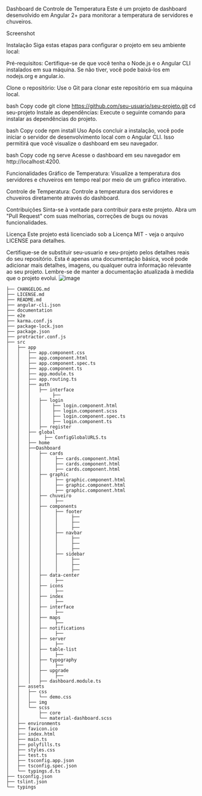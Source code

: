 Dashboard de Controle de Temperatura
Este é um projeto de dashboard desenvolvido em Angular 2+ para monitorar a temperatura de servidores e chuveiros.

Screenshot

Instalação
Siga estas etapas para configurar o projeto em seu ambiente local:

Pré-requisitos: Certifique-se de que você tenha o Node.js e o Angular CLI instalados em sua máquina. Se não tiver, você pode baixá-los em nodejs.org e angular.io.

Clone o repositório: Use o Git para clonar este repositório em sua máquina local.

bash
Copy code
git clone https://github.com/seu-usuario/seu-projeto.git
cd seu-projeto
Instale as dependências: Execute o seguinte comando para instalar as dependências do projeto.

bash
Copy code
npm install
Uso
Após concluir a instalação, você pode iniciar o servidor de desenvolvimento local com o Angular CLI. Isso permitirá que você visualize o dashboard em seu navegador.

bash
Copy code
ng serve
Acesse o dashboard em seu navegador em http://localhost:4200.

Funcionalidades
Gráfico de Temperatura: Visualize a temperatura dos servidores e chuveiros em tempo real por meio de um gráfico interativo.

Controle de Temperatura: Controle a temperatura dos servidores e chuveiros diretamente através do dashboard.

Contribuições
Sinta-se à vontade para contribuir para este projeto. Abra um "Pull Request" com suas melhorias, correções de bugs ou novas funcionalidades.

Licença
Este projeto está licenciado sob a Licença MIT - veja o arquivo LICENSE para detalhes.

Certifique-se de substituir seu-usuario e seu-projeto pelos detalhes reais do seu repositório. Esta é apenas uma documentação básica, você pode adicionar mais detalhes, imagens, ou qualquer outra informação relevante ao seu projeto. Lembre-se de manter a documentação atualizada à medida que o projeto evolui.
![image](https://github.com/samaelsimoes/Temperature-control/assets/29442511/14c14188-fd36-46fa-9714-1cf489ac92b2)

```
├── CHANGELOG.md
├── LICENSE.md
├── README.md
├── angular-cli.json
├── documentation
├── e2e
├── karma.conf.js
├── package-lock.json
├── package.json
├── protractor.conf.js
├── src
│   ├── app
│   │   ├── app.component.css
│   │   ├── app.component.html
│   │   ├── app.component.spec.ts
│   │   ├── app.component.ts
│   │   ├── app.module.ts
│   │   ├── app.routing.ts
│   │   ├── auth  
│   │   │   ├── interface
│   │   │        ├──
│   │   │   ├── login
│   │   │   │    ├── login.component.html
│   │   │   │    ├── login.component.scss
│   │   │   │    ├── login.component.spec.ts
│   │   │   │    ├── login.component.ts
│   │   │   ├── register
│   │   ├── global
│   │   │     ├── ConfigGlobalURLS.ts  
│   │   ├── home  
│   │   ├──Dashboard  
│   │   │   ├── cards
│   │   │   │     ├── cards.component.html
│   │   │   │     ├── cards.component.html
│   │   │   │     ├── cards.component.html
│   │   │   ├── graphic
│   │   │   │     ├── graphic.component.html
│   │   │   │     ├── graphic.component.html
│   │   │   │     ├── graphic.component.html
│   │   │   ├── chuveiro
│   │   │   │     ├──
│   │   │   ├── components
│   │   │   │     ├── footer
│   │   │   │     │     ├──
│   │   │   │     │     ├──
│   │   │   │     │     ├──
│   │   │   │     ├── navbar
│   │   │   │     │     ├──
│   │   │   │     │     ├──
│   │   │   │     │     ├──                        
│   │   │   │     ├── sidebar
│   │   │   │     │     ├──
│   │   │   │     │     ├──
│   │   │   │     │     ├──
│   │   │   ├── data-center
│   │   │   │     ├──
│   │   │   ├── icons
│   │   │   │     ├──
│   │   │   ├── index
│   │   │   │     ├──
│   │   │   ├── interface
│   │   │   │     ├──
│   │   │   ├── maps
│   │   │   │     ├──
│   │   │   ├── notifications
│   │   │   │     ├──
│   │   │   ├── server
│   │   │   │     ├──
│   │   │   ├── table-list
│   │   │   │     ├──
│   │   │   ├── typography
│   │   │   │     ├──
│   │   │   ├── upgrade  
│   │   │   │     ├──
│   │   │   ├── dashboard.module.ts
│   ├── assets
│   │   ├── css
│   │   │   └── demo.css
│   │   ├── img
│   │   └── scss
│   │       ├── core
│   │       └── material-dashboard.scss
│   ├── environments
│   ├── favicon.ico
│   ├── index.html
│   ├── main.ts
│   ├── polyfills.ts
│   ├── styles.css
│   ├── test.ts
│   ├── tsconfig.app.json
│   ├── tsconfig.spec.json
│   └── typings.d.ts
├── tsconfig.json
├── tslint.json
└── typings
